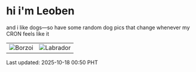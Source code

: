 # hi i'm Leoben

and i like dogs—so have some random dog pics that change whenever my CRON feels like it

|  |  |
|--------|----------|
| ![Borzoi](https://random-dog-vercel.vercel.app/api/random-borzoi?v=1760719838) | ![Labrador](https://random-dog-vercel.vercel.app/api/random-labrador?v=1760719838) |

Last updated: 2025-10-18 00:50 PHT
